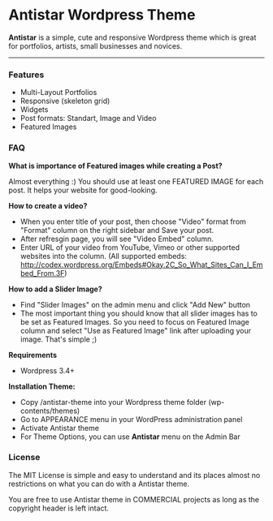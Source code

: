 Antistar Wordpress Theme
========

**Antistar** is a simple, cute and responsive Wordpress theme which is great for portfolios, artists, small businesses and novices.

*******************************************
### Features

+ Multi-Layout Portfolios
+ Responsive (skeleton grid)
+ Widgets
+ Post formats: Standart, Image and Video
+ Featured Images


### FAQ

**What is importance of Featured images while creating a Post?**

Almost everything :) You should use at least one FEATURED IMAGE for each post. It helps your website for good-looking.
 
**How to create a video?**

* When you enter title of your post, then choose "Video" format from "Format" column on the right sidebar and Save your post.
* After refresgin page, you will see "Video Embed" column.
* Enter URL of your video from YouTube, Vimeo or other supported websites into the column.
	(All supported embeds: http://codex.wordpress.org/Embeds#Okay.2C_So_What_Sites_Can_I_Embed_From.3F)


**How to add a Slider Image?**

* Find "Slider Images" on the admin menu and click "Add New" button
* The most important thing you should know that all slider images has  to be set as Featured Images. So you need to focus on Featured Image	column and select "Use as Featured Image" link after uploading your image. That's simple ;)


**Requirements**

* Wordpress 3.4+


**Installation Theme:**

+ Copy /antistar-theme into your Wordpress theme folder (wp-contents/themes)
+ Go to APPEARANCE menu in your WordPress administration panel
+ Activate Antistar theme
+ For Theme Options, you can use **Antistar** menu on the Admin Bar

### License

The MIT License is simple and easy to understand and its places almost no restrictions on what you can do with a Antistar theme. 

You are free to use Antistar theme in COMMERCIAL projects as long as the copyright header is left intact.